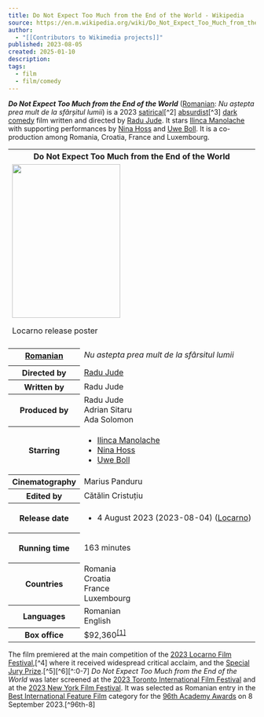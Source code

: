 ```yaml
---
title: Do Not Expect Too Much from the End of the World - Wikipedia
source: https://en.m.wikipedia.org/wiki/Do_Not_Expect_Too_Much_from_the_End_of_the_World
author:
  - "[[Contributors to Wikimedia projects]]"
published: 2023-08-05
created: 2025-01-10
description: 
tags:
  - film
  - film/comedy
---
```

***Do Not Expect Too Much from the End of the World*** ([Romanian](https://en.m.wikipedia.org/wiki/Romanian_language "Romanian language"): *Nu aștepta prea mult de la sfârșitul lumii*) is a 2023 [satirical](https://en.m.wikipedia.org/wiki/Satire "Satire")[^2] [absurdist](https://en.m.wikipedia.org/wiki/Absurdist_fiction "Absurdist fiction")[^3] [dark comedy](https://en.m.wikipedia.org/wiki/Black_comedy "Black comedy") film written and directed by [Radu Jude](https://en.m.wikipedia.org/wiki/Radu_Jude "Radu Jude"). It stars [Ilinca Manolache](https://en.m.wikipedia.org/wiki/Ilinca_Manolache "Ilinca Manolache") with supporting performances by [Nina Hoss](https://en.m.wikipedia.org/wiki/Nina_Hoss "Nina Hoss") and [Uwe Boll](https://en.m.wikipedia.org/wiki/Uwe_Boll "Uwe Boll"). It is a co-production among Romania, Croatia, France and Luxembourg.

<table><tbody><tr><th colspan="2">Do Not Expect Too Much from the End of the World</th></tr><tr><td colspan="2"><span><a href="https://en.m.wikipedia.org/wiki/File:Do_Not_Expect_Too_Much_from_the_End_of_the_World_poster.jpg"><img src="https://upload.wikimedia.org/wikipedia/en/thumb/3/38/Do_Not_Expect_Too_Much_from_the_End_of_the_World_poster.jpg/220px-Do_Not_Expect_Too_Much_from_the_End_of_the_World_poster.jpg" width="220" height="313"></a></span><p>Locarno release poster</p></td></tr><tr><td colspan="2"></td></tr><tr><th scope="row"><a href="https://en.m.wikipedia.org/wiki/Romanian_language">Romanian</a></th><td><i>Nu astepta prea mult de la sfârsitul lumii</i></td></tr><tr><td colspan="2"></td></tr><tr><th scope="row">Directed by</th><td><a href="https://en.m.wikipedia.org/wiki/Radu_Jude">Radu Jude</a></td></tr><tr><th scope="row">Written by</th><td>Radu Jude</td></tr><tr><th scope="row">Produced by</th><td>Radu Jude<br>Adrian Sitaru<br>Ada Solomon</td></tr><tr><th scope="row">Starring</th><td><div><ul><li><a href="https://en.m.wikipedia.org/wiki/Ilinca_Manolache">Ilinca Manolache</a></li><li><a href="https://en.m.wikipedia.org/wiki/Nina_Hoss">Nina Hoss</a></li><li><a href="https://en.m.wikipedia.org/wiki/Uwe_Boll">Uwe Boll</a></li></ul></div></td></tr><tr><th scope="row">Cinematography</th><td>Marius Panduru</td></tr><tr><th scope="row">Edited by</th><td>Cătălin Cristuțiu</td></tr><tr><th scope="row"><p>Release date</p></th><td><div><ul><li>4&nbsp;August&nbsp;2023<span>&nbsp;(<span>2023-08-04</span>)</span> (<a href="https://en.m.wikipedia.org/wiki/Locarno">Locarno</a>)</li></ul></div></td></tr><tr><th scope="row"><p>Running time</p></th><td>163 minutes</td></tr><tr><th scope="row">Countries</th><td>Romania<br>Croatia<br>France<br>Luxembourg</td></tr><tr><th scope="row">Languages</th><td>Romanian<br>English</td></tr><tr><th scope="row">Box office</th><td>$92,360<sup><a href="https://en.m.wikipedia.org/wiki/#cite_note-BOM-1"><span>[</span>1<span>]</span></a></sup></td></tr></tbody></table>

The film premiered at the main competition of the [2023 Locarno Film Festival](https://en.m.wikipedia.org/wiki/76th_Locarno_Film_Festival "76th Locarno Film Festival"),[^4] where it received widespread critical acclaim, and the [Special Jury Prize](https://en.m.wikipedia.org/wiki/Special_Jury_Prize_\(Locarno_International_Film_Festival\) "Special Jury Prize (Locarno International Film Festival)").[^5][^6][^:0-7] *Do Not Expect Too Much from the End of the World* was later screened at the [2023 Toronto International Film Festival](https://en.m.wikipedia.org/wiki/2023_Toronto_International_Film_Festival "2023 Toronto International Film Festival") and at the [2023 New York Film Festival](https://en.m.wikipedia.org/wiki/2023_New_York_Film_Festival "2023 New York Film Festival"). It was selected as Romanian entry in the [Best International Feature Film](https://en.m.wikipedia.org/wiki/List_of_Romanian_submissions_for_the_Academy_Award_for_Best_International_Feature_Film "List of Romanian submissions for the Academy Award for Best International Feature Film") category for the [96th Academy Awards](https://en.m.wikipedia.org/wiki/96th_Academy_Awards "96th Academy Awards") on 8 September 2023.[^96th-8]
